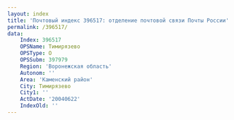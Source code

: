 ```yaml
---
layout: index
title: 'Почтовый индекс 396517: отделение почтовой связи Почты России'
permalink: /396517/
data:
    Index: 396517
    OPSName: Тимирязево
    OPSType: О
    OPSSubm: 397979
    Region: 'Воронежская область'
    Autonom: ''
    Area: 'Каменский район'
    City: Тимирязево
    City1: ''
    ActDate: '20040622'
    IndexOld: ''
---
```

